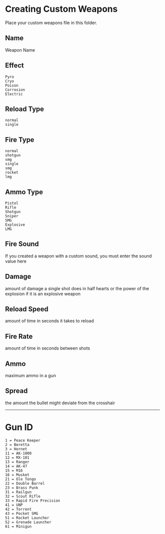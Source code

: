 # Creating Custom Weapons
Place your custom weapons file in this folder.

## Name
Weapon Name

## Effect
    Pyro
    Cryo
    Poison
    Corrosion
    Electric

## Reload Type
    normal
    single

## Fire Type
    normal
    shotgun
    smg
    single
    smg
    rocket
    lmg

## Ammo Type
    Pistol
    Rifle
    Shotgun
    Sniper
    SMG
    Explosive
    LMG

## Fire Sound
If you created a weapon with a custom sound, you must enter the sound value here

## Damage
amount of damage a single shot does in half hearts or the power of the explosion if it is an explosive weapon

## Reload Speed
amount of time in seconds it takes to reload

## Fire Rate
amount of time in seconds between shots

## Ammo
maximum ammo in a gun

## Spread
the amount the bullet might deviate from the crosshair

<hr>

# Gun ID
    1 = Peace Keeper
    2 = Beretta
    3 = Hornet
    11 = AK-1000
    12 = MX-101
    13 = Ranger
    14 = AK-47
    15 = M16
    16 = Musket
    21 = Ole Tongo
    22 = Double Barrel
    23 = Brass Punk
    31 = Railgun
    32 = Scout Rifle
    33 = Rapid Fire Precision
    41 = UNP
    42 = Torrent
    43 = Pocket SMG
    51 = Rocket Launcher
    52 = Grenade Launcher
    61 = Minigun